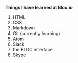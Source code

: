 **Things I have learned at Bloc.io**


1. HTML
2. CSS
3. Markdown
4. Git (currently learning)
5. Atom
6. Slack
7. the BLOC interface
8. Skype

